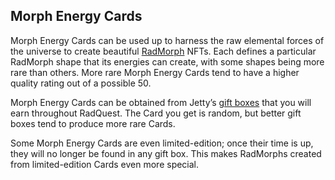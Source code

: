 ## Morph Energy Cards

Morph Energy Cards can be used up to harness the raw elemental forces of the universe to create beautiful [RadMorph](?glossaryAnchor=radmorphs) NFTs. Each defines a particular RadMorph shape that its energies can create, with some shapes being more rare than others. More rare Morph Energy Cards tend to have a higher quality rating out of a possible 50.

Morph Energy Cards can be obtained from Jetty’s [gift boxes](?glossaryAnchor=giftboxes) that you will earn throughout RadQuest. The Card you get is random, but better gift boxes tend to produce more rare Cards.

Some Morph Energy Cards are even limited-edition; once their time is up, they will no longer be found in any gift box. This makes RadMorphs created from limited-edition Cards even more special.
